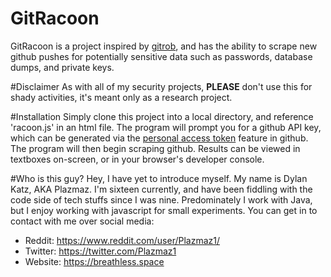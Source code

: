 # GitRacoon
GitRacoon is a project inspired by [gitrob](https://github.com/michenriksen/gitrob), and has the ability to scrape new github pushes for potentially sensitive data such as passwords, database dumps, and private keys.

#Disclaimer
As with all of my security projects,
**PLEASE** don't use this for shady activities, it's meant only as a research project.

#Installation
Simply clone this project into a local directory, and reference 'racoon.js' in an html file. The program will prompt you for a github API key, which can be generated via the [personal access token](https://github.com/settings/applications) feature in github. The program will then begin scraping github. Results can be viewed in textboxes on-screen, or in your browser's developer console.

#Who is this guy?
Hey, I have yet to introduce myself. My name is Dylan Katz, AKA Plazmaz. I'm sixteen currently, and have been fiddling with the code side of tech stuffs since I was nine. Predominately I work with Java, but I enjoy working with javascript for small experiments. You can get in to contact with me over social media:

* Reddit: https://www.reddit.com/user/Plazmaz1/
* Twitter: https://twitter.com/Plazmaz1
* Website: https://breathless.space
